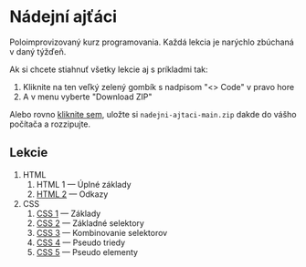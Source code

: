 # Nádejní ajťáci

Poloimprovizovaný kurz programovania. Každá lekcia je narýchlo zbúchaná
v daný týžďeň.

Ak si chcete stiahnuť všetky lekcie aj s príkladmi tak:

1. Kliknite na ten veľký zelený gombík s nadpisom "<> Code" v pravo hore
2. A v menu vyberte "Download ZIP"

Alebo rovno
[kliknite sem](https://github.com/peterhudec/nadejni-ajtaci/archive/refs/heads/main.zip),
uložte si `nadejni-ajtaci-main.zip` dakde do vášho počítača a rozzipujte.

## Lekcie

1. HTML
    1. HTML 1 — Úplné základy
    2. [HTML 2](html/html-2-odkazy/) — Odkazy
2. CSS
    1. [CSS 1](css/css-1-zaklady/) — Základy
    2. [CSS 2](css/css-2-zakladne-selektory/) — Základné selektory
    3. [CSS 3](css/css-3-combinators/) — Kombinovanie selektorov
    4. [CSS 4](css/css-4-pseudo-classes/) — Pseudo triedy
    5. [CSS 5](css/css-5-pseudo-elements/) — Pseudo elementy
